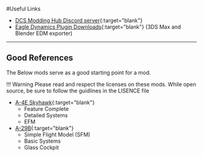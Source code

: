#Useful Links

* [DCS Modding Hub Discord server](https://discord.gg/g39XqkZQTa){:target="blank"}
* [Eagle Dynamics Plugin Downloads](https://mods.eagle.ru/){:target="blank"} (3DS Max and Blender EDM exporter)

---

## Good References
The Below mods serve as a good starting point for a mod.

!!! Warning
    Please read and respect the licenses on these mods. While open source, be sure to follow the guidlines in the LISENCE file

* [A-4E Skyhawk](https://github.com/Community-A-4E/community-a4e-c/tree/master){:target="blank"}
    * Feature Complete
    * Detailed Systems
    * EFM
* [A-29B](https://github.com/luizrenault/a-29b-community){:target="blank"}
    * Simple Flight Model (SFM)
    * Basic Systems
    * Glass Cockpit